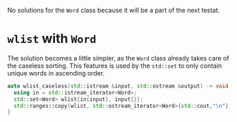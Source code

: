 No solutions for the `Word` class because it will be a part of the next testat.

# `wlist` with `Word`

The solution becomes a little simpler, as the `Word` class already takes care of the caseless sorting. This features is used by the `std::set` to only contain unique words in ascending order.

```cpp
auto wlist_caseless(std::istream &input, std::ostream &output) -> void {
  using in = std::istream_iterator<Word>;
  std::set<Word> wlist{in{input}, input{}};
  std::ranges::copy(wlist, std::ostream_iterator<Word>{std::cout,"\n"});
}
```
